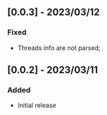 ## [0.0.3] - 2023/03/12
### Fixed
* Threads info are not parsed;

## [0.0.2] - 2023/03/11
### Added
* Initial release
